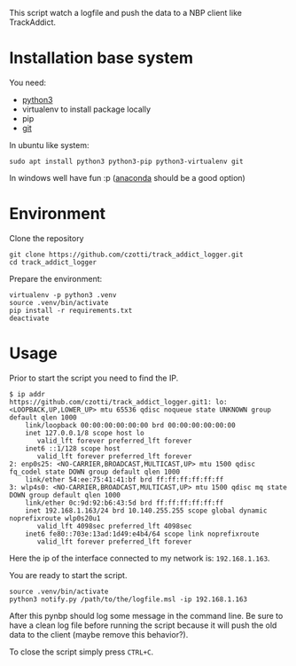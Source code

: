 This script watch a logfile and push the data to a NBP client like TrackAddict.

# Installation base system
You need:
- [python3](https://www.python.org/download/releases/3.0/)
- virtualenv to install package locally
- pip
- [git](https://git-scm.com/)

In ubuntu like system:
```
sudo apt install python3 python3-pip python3-virtualenv git
```

In windows well have fun :p ([anaconda](https://www.anaconda.com/distribution/) should be a good option)

# Environment
Clone the repository
```
git clone https://github.com/czotti/track_addict_logger.git
cd track_addict_logger
```

Prepare the environment:
```
virtualenv -p python3 .venv
source .venv/bin/activate
pip install -r requirements.txt
deactivate
```

# Usage
Prior to start the script you need to find the IP.
```
$ ip addr
https://github.com/czotti/track_addict_logger.git1: lo: <LOOPBACK,UP,LOWER_UP> mtu 65536 qdisc noqueue state UNKNOWN group default qlen 1000
    link/loopback 00:00:00:00:00:00 brd 00:00:00:00:00:00
    inet 127.0.0.1/8 scope host lo
       valid_lft forever preferred_lft forever
    inet6 ::1/128 scope host
       valid_lft forever preferred_lft forever
2: enp0s25: <NO-CARRIER,BROADCAST,MULTICAST,UP> mtu 1500 qdisc fq_codel state DOWN group default qlen 1000
    link/ether 54:ee:75:41:41:bf brd ff:ff:ff:ff:ff:ff
3: wlp4s0: <NO-CARRIER,BROADCAST,MULTICAST,UP> mtu 1500 qdisc mq state DOWN group default qlen 1000
    link/ether 0c:9d:92:b6:43:5d brd ff:ff:ff:ff:ff:ff
    inet 192.168.1.163/24 brd 10.140.255.255 scope global dynamic noprefixroute wlp0s20u1
       valid_lft 4098sec preferred_lft 4098sec
    inet6 fe80::703e:13ad:1d49:e4b4/64 scope link noprefixroute
       valid_lft forever preferred_lft forever
```

Here the ip of the interface connected to my network is: `192.168.1.163`.

You are ready to start the script.
```
source .venv/bin/activate
python3 notify.py /path/to/the/logfile.msl -ip 192.168.1.163 
```

After this pynbp should log some message in the command line.
Be sure to have a clean log file before running the script because it will push the old data to the client (maybe remove this behavior?).

To close the script simply press `CTRL+C`.

